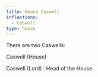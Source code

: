 ```yaml
---
title: House Caswell
inflections:
  - Caswell
type: house
---
```


There are two Caswells:

Caswell (House)

Caswell (Lord) : Head of the House


